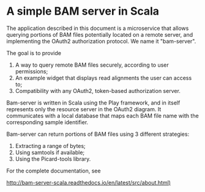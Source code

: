 
A simple BAM server in Scala
============================

The application described in this document is a microservice that allows querying portions of BAM files potentially located on a remote server, and implementing the OAuth2 authorization protocol. We name it "bam-server".

The goal is to provide

1. A way to query remote BAM files securely, according to user permissions;
2. An example widget that displays read alignments the user can access to;
3. Compatibility with any OAuth2, token-based authorization server.

Bam-server is written in Scala using the Play framework, and in itself represents only
the resource server in the OAuth2 diagram. It communicates with a local database
that maps each BAM file name with the corresponding sample identifier.

Bam-server can return portions of BAM files using 3 different strategies:

1. Extracting a range of bytes;
2. Using samtools if available;
3. Using the Picard-tools library.

For the complete documentation, see

[http://bam-server-scala.readthedocs.io/en/latest/src/about.html)](http://bam-server-scala.readthedocs.io/en/latest/src/about.html)



